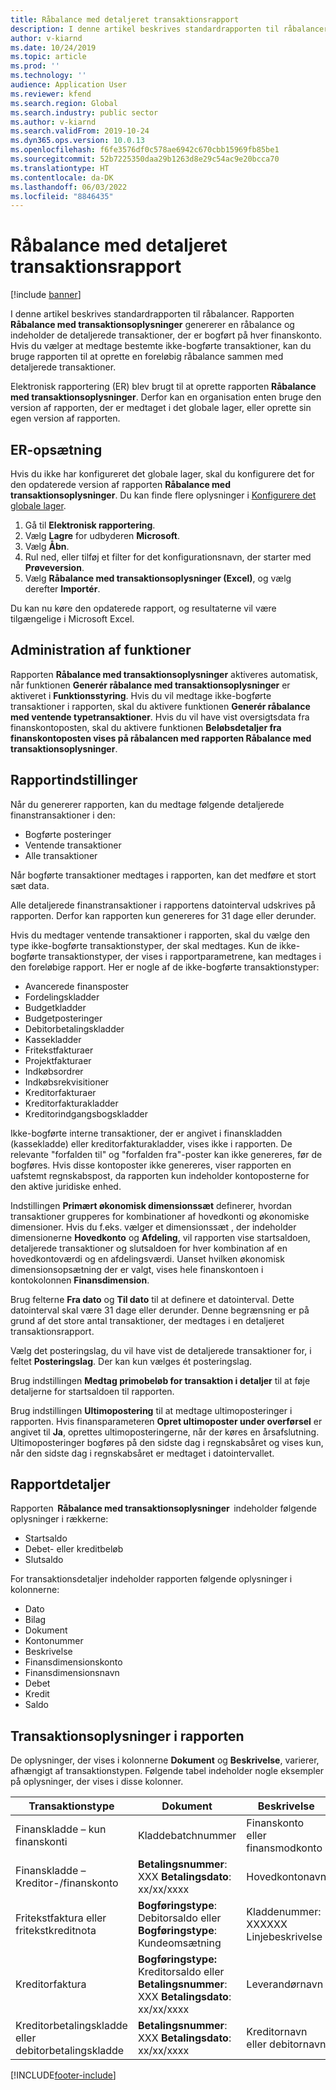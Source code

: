 ```yaml
---
title: Råbalance med detaljeret transaktionsrapport
description: I denne artikel beskrives standardrapporten til råbalancer. Her beskrives også de komponenter, der er knyttet til denne rapport, og hvordan du kan redigere rapporten, så den passer til virksomhedens behov.
author: v-kiarnd
ms.date: 10/24/2019
ms.topic: article
ms.prod: ''
ms.technology: ''
audience: Application User
ms.reviewer: kfend
ms.search.region: Global
ms.search.industry: public sector
ms.author: v-kiarnd
ms.search.validFrom: 2019-10-24
ms.dyn365.ops.version: 10.0.13
ms.openlocfilehash: f6fe3576df0c578ae6942c670cbb15969fb85be1
ms.sourcegitcommit: 52b7225350daa29b1263d8e29c54ac9e20bcca70
ms.translationtype: HT
ms.contentlocale: da-DK
ms.lasthandoff: 06/03/2022
ms.locfileid: "8846435"
---
```

# <a name="trial-balance-with-transactional-detail-report"></a>Råbalance med detaljeret transaktionsrapport

[!include [banner](../includes/banner.md)]

I denne artikel beskrives standardrapporten til råbalancer. Rapporten **Råbalance med transaktionsoplysninger** genererer en råbalance og indeholder de detaljerede transaktioner, der er bogført på hver finanskonto. Hvis du vælger at medtage bestemte ikke-bogførte transaktioner, kan du bruge rapporten til at oprette en foreløbig råbalance sammen med detaljerede transaktioner.

Elektronisk rapportering (ER) blev brugt til at oprette rapporten **Råbalance med transaktionsoplysninger**. Derfor kan en organisation enten bruge den version af rapporten, der er medtaget i det globale lager, eller oprette sin egen version af rapporten.

## <a name="er-setup"></a>ER-opsætning

Hvis du ikke har konfigureret det globale lager, skal du konfigurere det for den opdaterede version af rapporten **Råbalance med transaktionsoplysninger**. Du kan finde flere oplysninger i [Konfigurere det globale lager](../../fin-ops-core/dev-itpro/analytics/er-download-configurations-global-repo.md).

1. Gå til **Elektronisk rapportering**.
2. Vælg **Lagre** for udbyderen **Microsoft**.
3. Vælg **Åbn**.
4. Rul ned, eller tilføj et filter for det konfigurationsnavn, der starter med **Prøveversion**.
5. Vælg **Råbalance med transaktionsoplysninger (Excel)**, og vælg derefter **Importér**. 

Du kan nu køre den opdaterede rapport, og resultaterne vil være tilgængelige i Microsoft Excel.

## <a name="feature-management"></a>Administration af funktioner

Rapporten **Råbalance med transaktionsoplysninger** aktiveres automatisk, når funktionen **Generér råbalance med transaktionsoplysninger** er aktiveret i **Funktionsstyring**. Hvis du vil medtage ikke-bogførte transaktioner i rapporten, skal du aktivere funktionen **Generér råbalance med ventende typetransaktioner**. Hvis du vil have vist oversigtsdata fra finanskontoposten, skal du aktivere funktionen **Beløbsdetaljer fra finanskontoposten vises på råbalancen med rapporten Råbalance med transaktionsoplysninger**.

## <a name="report-options"></a>Rapportindstillinger

Når du genererer rapporten, kan du medtage følgende detaljerede finanstransaktioner i den:

- Bogførte posteringer
- Ventende transaktioner
- Alle transaktioner

Når bogførte transaktioner medtages i rapporten, kan det medføre et stort sæt data.

Alle detaljerede finanstransaktioner i rapportens datointerval udskrives på rapporten. Derfor kan rapporten kun genereres for 31 dage eller derunder.

Hvis du medtager ventende transaktioner i rapporten, skal du vælge den type ikke-bogførte transaktionstyper, der skal medtages. Kun de ikke-bogførte transaktionstyper, der vises i rapportparametrene, kan medtages i den foreløbige rapport. Her er nogle af de ikke-bogførte transaktionstyper:

- Avancerede finansposter
- Fordelingskladder
- Budgetkladder
- Budgetposteringer
- Debitorbetalingskladder
- Kassekladder
- Fritekstfakturaer
- Projektfakturaer
- Indkøbsordrer
- Indkøbsrekvisitioner
- Kreditorfakturaer
- Kreditorfakturakladder
- Kreditorindgangsbogskladder

Ikke-bogførte interne transaktioner, der er angivet i finanskladden (kassekladde) eller kreditorfakturakladder, vises ikke i rapporten. De relevante "forfalden til" og "forfalden fra"-poster kan ikke genereres, før de bogføres. Hvis disse kontoposter ikke genereres, viser rapporten en uafstemt regnskabspost, da rapporten kun indeholder kontoposterne for den aktive juridiske enhed.

Indstillingen **Primært økonomisk dimensionssæt** definerer, hvordan transaktioner grupperes for kombinationer af hovedkonti og økonomiske dimensioner. Hvis du f.eks. vælger et dimensionssæt , der indeholder dimensionerne **Hovedkonto** og **Afdeling**, vil rapporten vise startsaldoen, detaljerede transaktioner og slutsaldoen for hver kombination af en hovedkontoværdi og en afdelingsværdi. Uanset hvilken økonomisk dimensionsopsætning der er valgt, vises hele finanskontoen i kontokolonnen **Finansdimension**.

Brug felterne **Fra dato** og **Til dato** til at definere et datointerval. Dette datointerval skal være 31 dage eller derunder. Denne begrænsning er på grund af det store antal transaktioner, der medtages i en detaljeret transaktionsrapport.

Vælg det posteringslag, du vil have vist de detaljerede transaktioner for, i feltet **Posteringslag**. Der kan kun vælges ét posteringslag.

Brug indstillingen **Medtag primobeløb for transaktion i detaljer** til at føje detaljerne for startsaldoen til rapporten.

Brug indstillingen **Ultimopostering** til at medtage ultimoposteringer i rapporten. Hvis finansparameteren **Opret ultimoposter under overførsel** er angivet til **Ja**, oprettes ultimoposteringerne, når der køres en årsafslutning. Ultimoposteringer bogføres på den sidste dag i regnskabsåret og vises kun, når den sidste dag i regnskabsåret er medtaget i datointervallet.

## <a name="report-details"></a>Rapportdetaljer

Rapporten  **Råbalance med transaktionsoplysninger**  indeholder følgende oplysninger i rækkerne:

- Startsaldo
- Debet- eller kreditbeløb
- Slutsaldo

For transaktionsdetaljer indeholder rapporten følgende oplysninger i kolonnerne:

- Dato
- Bilag
- Dokument
- Kontonummer
- Beskrivelse
- Finansdimensionskonto
- Finansdimensionsnavn
- Debet
- Kredit
- Saldo

## <a name="transaction-information-on-the-report"></a>Transaktionsoplysninger i rapporten

De oplysninger, der vises i kolonnerne **Dokument** og **Beskrivelse**, varierer, afhængigt af transaktionstypen. Følgende tabel indeholder nogle eksempler på oplysninger, der vises i disse kolonner.

| Transaktionstype | Dokument | Beskrivelse |
|------------------|----------|-------------|
| Finanskladde – kun finanskonti | Kladdebatchnummer | Finanskonto eller finansmodkonto |
| Finanskladde – Kreditor-/finanskonto | **Betalingsnummer**: XXX **Betalingsdato**: xx/xx/xxxx | Hovedkontonavn |
| Fritekstfaktura eller fritekstkreditnota | **Bogføringstype**: Debitorsaldo eller **Bogføringstype**: Kundeomsætning | Kladdenummer: XXXXXX Linjebeskrivelse |
| Kreditorfaktura | **Bogføringstype:** Kreditorsaldo eller **Betalingsnummer**: XXX **Betalingsdato**: xx/xx/xxxx | Leverandørnavn |
| Kreditorbetalingskladde eller debitorbetalingskladde | **Betalingsnummer**: XXX **Betalingsdato**: xx/xx/xxxx | Kreditornavn eller debitornavn |

[!INCLUDE[footer-include](../../includes/footer-banner.md)]

